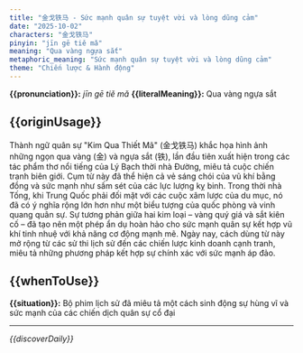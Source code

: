 ```yaml
---
title: "金戈铁马 - Sức mạnh quân sự tuyệt vời và lòng dũng cảm"
date: "2025-10-02"
characters: "金戈铁马"
pinyin: "jīn gē tiě mǎ"
meaning: "Qua vàng ngựa sắt"
metaphoric_meaning: "Sức mạnh quân sự tuyệt vời và lòng dũng cảm"
theme: "Chiến lược & Hành động"
---
```


**{{pronunciation}}:** *jīn gē tiě mǎ*
**{{literalMeaning}}:** Qua vàng ngựa sắt

## {{originUsage}}

Thành ngữ quân sự "Kim Qua Thiết Mã" (金戈铁马) khắc họa hình ảnh những ngọn qua vàng (金) và ngựa sắt (铁), lần đầu tiên xuất hiện trong các tác phẩm thơ nổi tiếng của Lý Bạch thời nhà Đường, miêu tả cuộc chiến tranh biên giới. Cụm từ này đã thể hiện cả vẻ sáng chói của vũ khí bằng đồng và sức mạnh như sấm sét của các lực lượng kỵ binh. Trong thời nhà Tống, khi Trung Quốc phải đối mặt với các cuộc xâm lược của du mục, nó đã có ý nghĩa rộng lớn hơn như một biểu tượng của quốc phòng và vinh quang quân sự. Sự tương phản giữa hai kim loại – vàng quý giá và sắt kiên cố – đã tạo nên một phép ẩn dụ hoàn hảo cho sức mạnh quân sự kết hợp vũ khí tinh nhuệ với khả năng cơ động mạnh mẽ. Ngày nay, cách dùng từ này mở rộng từ các sử thi lịch sử đến các chiến lược kinh doanh cạnh tranh, miêu tả những phương pháp kết hợp sự chính xác với sức mạnh áp đảo.

## {{whenToUse}}

**{{situation}}:** Bộ phim lịch sử đã miêu tả một cách sinh động sự hùng vĩ và sức mạnh của các chiến dịch quân sự cổ đại

---

*{{discoverDaily}}*
